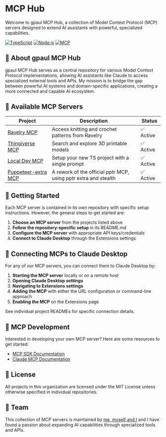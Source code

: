 # MCP Hub

Welcome to gpaul MCP Hub, a collection of Model Context Protocol (MCP) servers designed to extend AI assistants with powerful, specialized capabilities.

[![TypeScript](https://img.shields.io/badge/TypeScript-007ACC?style=for-the-badge&logo=typescript&logoColor=white)](https://www.typescriptlang.org/)
[![Node.js](https://img.shields.io/badge/Node.js-339933?style=for-the-badge&logo=nodedotjs&logoColor=white)](https://nodejs.org/)
[![MCP](https://img.shields.io/badge/MCP-Ready-blue?style=for-the-badge)](https://www.anthropic.com/claude)

## 🌟 About gpaul MCP Hub

gpaul MCP Hub serves as a central repository for various Model Context Protocol implementations, allowing AI assistants like Claude to access specialized external tools and APIs. My mission is to bridge the gap between powerful AI systems and domain-specific applications, creating a more connected and capable AI ecosystem.

## 🔧 Available MCP Servers

| Project | Description | Status |
|---------|-------------|--------|
| [Ravelry MCP](https://github.com/gpaul-mcp/MCP_ravelry) | Access knitting and crochet patterns from Ravelry | ✅ Active |
| [Thingiverse MCP](https://github.com/gpaul-mcp/MCP_thingiverse) | Search and explore 3D printable models | ✅ Active |
| [Local Dev MCP](https://github.com/gpaul-mcp/MCP_localDev) | Setup your new TS project with a single prompt | ✅ Active |
| [Puppeteer-extra MCP](https://github.com/gpaul-mcp/MCP_puppeteer_extra) | A rework of the official pptr MCP, using pptr extra and stealth | ✅ Active |

## 🚀 Getting Started

Each MCP server is contained in its own repository with specific setup instructions. However, the general steps to get started are:

1. **Choose an MCP server** from the projects listed above
2. **Follow the repository-specific setup** in its README.md
3. **Configure the MCP server** with appropriate API keys/credentials
4. **Connect to Claude Desktop** through the Extensions settings

## 🔗 Connecting MCPs to Claude Desktop

For any of our MCP servers, you can connect them to Claude Desktop by:

1. **Starting the MCP server** locally or on a remote host
2. **Opening Claude Desktop settings**
3. **Navigating to Extensions settings**
4. **Adding the MCP** with either the URL configuration or command-line approach
5. **Enabling the MCP** on the Extensions page

See individual project READMEs for specific connection details.

## 🔬 MCP Development

Interested in developing your own MCP server? Here are some resources to get started:

- [MCP SDK Documentation](https://github.com/anthropics/anthropic-cookbook/tree/main/mcp)
- [Claude MCP Documentation](https://docs.anthropic.com/claude/docs/model-context-protocol-mcp)


## 📄 License

All projects in this organization are licensed under the MIT License unless otherwise specified in individual repositories.

## 👥 Team

This collection of MCP servers is maintained by [me, myself and I](https://github.com/gpaul-faldin) and I have found a passion about expanding AI capabilities through specialized tools and APIs.
